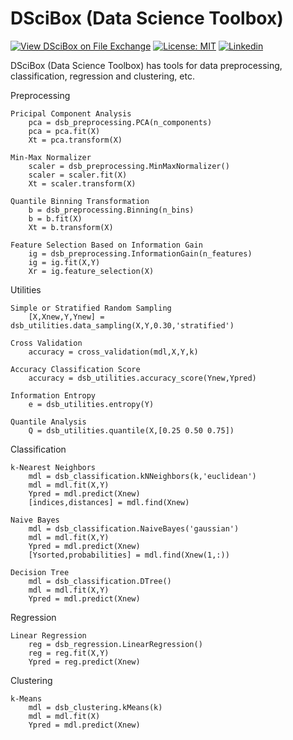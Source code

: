 # DSciBox (Data Science Toolbox)

[![View DSciBox on File Exchange](https://www.mathworks.com/matlabcentral/images/matlab-file-exchange.svg)](https://www.mathworks.com/matlabcentral/fileexchange/77067-dscibox)
[![License: MIT](https://img.shields.io/badge/License-MIT-yellow.svg)](https://github.com/ferreirad08/DSciBox/blob/master/LICENSE)
[![Linkedin](https://img.shields.io/badge/LinkedIn-%230077B5.svg?&logo=linkedin&logoColor=white)](https://www.linkedin.com/in/david-f-3a918ba5)

DSciBox (Data Science Toolbox) has tools for data preprocessing, classification, regression and clustering, etc.

Preprocessing
        
    Pricipal Component Analysis
        pca = dsb_preprocessing.PCA(n_components)
        pca = pca.fit(X)
        Xt = pca.transform(X)
    
    Min-Max Normalizer
        scaler = dsb_preprocessing.MinMaxNormalizer()
        scaler = scaler.fit(X)
        Xt = scaler.transform(X)
    
    Quantile Binning Transformation
        b = dsb_preprocessing.Binning(n_bins)
        b = b.fit(X)
        Xt = b.transform(X)
    
    Feature Selection Based on Information Gain
        ig = dsb_preprocessing.InformationGain(n_features)
        ig = ig.fit(X,Y)
        Xr = ig.feature_selection(X)

Utilities

    Simple or Stratified Random Sampling
        [X,Xnew,Y,Ynew] = dsb_utilities.data_sampling(X,Y,0.30,'stratified')
    
    Cross Validation
        accuracy = cross_validation(mdl,X,Y,k)

    Accuracy Classification Score
        accuracy = dsb_utilities.accuracy_score(Ynew,Ypred)

    Information Entropy
        e = dsb_utilities.entropy(Y)

    Quantile Analysis
        Q = dsb_utilities.quantile(X,[0.25 0.50 0.75])
        
Classification

    k-Nearest Neighbors
        mdl = dsb_classification.kNNeighbors(k,'euclidean')
        mdl = mdl.fit(X,Y)
        Ypred = mdl.predict(Xnew)
        [indices,distances] = mdl.find(Xnew)

    Naive Bayes
        mdl = dsb_classification.NaiveBayes('gaussian')
        mdl = mdl.fit(X,Y)
        Ypred = mdl.predict(Xnew)
        [Ysorted,probabilities] = mdl.find(Xnew(1,:))

    Decision Tree
        mdl = dsb_classification.DTree()
        mdl = mdl.fit(X,Y)
        Ypred = mdl.predict(Xnew)

Regression

    Linear Regression
        reg = dsb_regression.LinearRegression()
        reg = reg.fit(X,Y)
        Ypred = reg.predict(Xnew)
        
Clustering

    k-Means
        mdl = dsb_clustering.kMeans(k)
        mdl = mdl.fit(X)
        Ypred = mdl.predict(Xnew)
